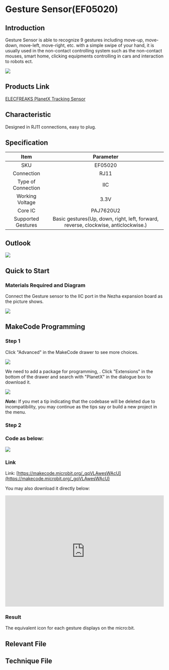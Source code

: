 # Gesture Sensor(EF05020)

## Introduction

Gesture Sensor is able to recognize 9 gestures including move-up, move-down, move-left, move-right, etc. with a simple swipe of your hand, it is usually used in the non-contact controlling system such as the non-contact mouses, smart home, clicking equipments controlling in cars and interaction to robots ect.

![](./images/05020_01.png)

## Products Link

[ELECFREAKS PlanetX Tracking Sensor](https://www.elecfreaks.com/planetx-tracking.html)

## Characteristic


 Designed in RJ11 connections, easy to plug.

## Specification


Item | Parameter 
:-: | :-: 
SKU|EF05020
Connection|RJ11
Type of Connection|IIC
Working Voltage|3.3V
Core IC|PAJ7620U2
Supported Gestures|Basic gestures(Up, down, right, left, forward, reverse, clockwise, anticlockwise.)

## Outlook



![](./images/05020_02.png)

## Quick to Start


### Materials Required and Diagram

 Connect the Gesture sensor to the IIC port in the Nezha expansion board as the picture shows.


![](./images/05020_03.png)

## MakeCode Programming


### Step 1

Click "Advanced" in the MakeCode drawer to see more choices.

![](./images/05001_04.png)

We need to add a package for programming, . Click "Extensions" in the bottom of the drawer and search with "PlanetX" in the dialogue box to download it. 

![](./images/05001_05.png)

***Note:*** If you met a tip indicating that the codebase will be deleted due to incompatibility, you may continue as the tips say or build a new project in the menu. 

### Step 2

### Code as below:

![](./images/05020_06.png)


### Link
Link: [https://makecode.microbit.org/_gqVLAwesWAcU](https://makecode.microbit.org/_gqVLAwesWAcU)

You may also download it directly below: 

<div style="position:relative;height:0;padding-bottom:70%;overflow:hidden;"><iframe style="position:absolute;top:0;left:0;width:100%;height:100%;" src="https://makecode.microbit.org/#pub:_gqVLAwesWAcU" frameborder="0" sandbox="allow-popups allow-forms allow-scripts allow-same-origin"></iframe></div>  

### Result
 The equivalent icon for each gesture displays on the micro:bit. 

## Relevant File


## Technique File

